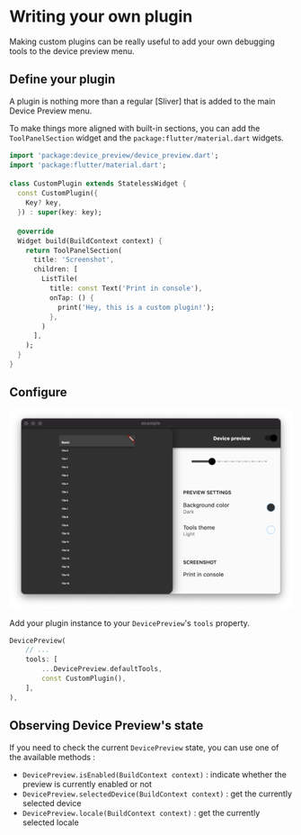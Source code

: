 # Writing your own plugin

Making custom plugins can be really useful to add your own debugging tools to the device preview menu.

## Define your plugin

A plugin is nothing more than a regular [Sliver] that is added to the main Device Preview menu.

To make things more aligned with built-in sections, you can add the `ToolPanelSection` widget and the `package:flutter/material.dart` widgets.

```dart
import 'package:device_preview/device_preview.dart';
import 'package:flutter/material.dart';

class CustomPlugin extends StatelessWidget {
  const CustomPlugin({
    Key? key,
  }) : super(key: key);

  @override
  Widget build(BuildContext context) {
    return ToolPanelSection(
      title: 'Screenshot',
      children: [
        ListTile(
          title: const Text('Print in console'),
          onTap: () {
            print('Hey, this is a custom plugin!');
          },
        )
      ],
    );
  }
}
```

## Configure

![illustration](images/custom.png ':size=700')

Add your plugin instance to your `DevicePreview`'s `tools` property.

```dart
DevicePreview(
    // ...
    tools: [
        ...DevicePreview.defaultTools,
        const CustomPlugin(),
    ],
),
```

## Observing Device Preview's state

If you need to check the current `DevicePreview` state, you can use one of the available methods :

* `DevicePreview.isEnabled(BuildContext context)` : indicate whether the preview is currently enabled or not
* `DevicePreview.selectedDevice(BuildContext context)` : get the currently selected device
* `DevicePreview.locale(BuildContext context)` : get the currently selected locale

